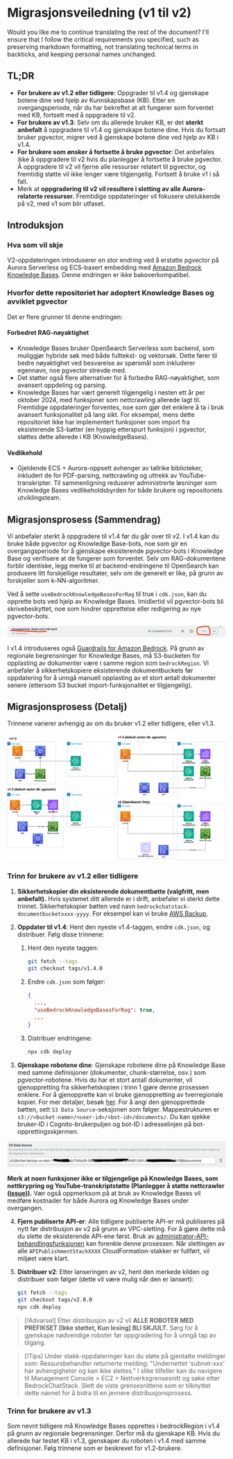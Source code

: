 # Migrasjonsveiledning (v1 til v2)

Would you like me to continue translating the rest of the document? I'll ensure that I follow the critical requirements you specified, such as preserving markdown formatting, not translating technical terms in backticks, and keeping personal names unchanged.

## TL;DR

- **For brukere av v1.2 eller tidligere**: Oppgrader til v1.4 og gjenskape botene dine ved hjelp av Kunnskapsbase (KB). Etter en overgangsperiode, når du har bekreftet at alt fungerer som forventet med KB, fortsett med å oppgradere til v2.
- **For brukere av v1.3**: Selv om du allerede bruker KB, er det **sterkt anbefalt** å oppgradere til v1.4 og gjenskape botene dine. Hvis du fortsatt bruker pgvector, migrer ved å gjenskape botene dine ved hjelp av KB i v1.4.
- **For brukere som ønsker å fortsette å bruke pgvector**: Det anbefales ikke å oppgradere til v2 hvis du planlegger å fortsette å bruke pgvector. Å oppgradere til v2 vil fjerne alle ressurser relatert til pgvector, og fremtidig støtte vil ikke lenger være tilgjengelig. Fortsett å bruke v1 i så fall.
- Merk at **oppgradering til v2 vil resultere i sletting av alle Aurora-relaterte ressurser.** Fremtidige oppdateringer vil fokusere utelukkende på v2, med v1 som blir utfaset.

## Introduksjon

### Hva som vil skje

V2-oppdateringen introduserer en stor endring ved å erstatte pgvector på Aurora Serverless og ECS-basert embedding med [Amazon Bedrock Knowledge Bases](https://docs.aws.amazon.com/bedrock/latest/userguide/knowledge-base.html). Denne endringen er ikke bakoverkompatibel.

### Hvorfor dette repositoriet har adoptert Knowledge Bases og avviklet pgvector

Det er flere grunner til denne endringen:

#### Forbedret RAG-nøyaktighet

- Knowledge Bases bruker OpenSearch Serverless som backend, som muliggjør hybride søk med både fulltekst- og vektorsøk. Dette fører til bedre nøyaktighet ved besvarelse av spørsmål som inkluderer egennavn, noe pgvector strevde med.
- Det støtter også flere alternativer for å forbedre RAG-nøyaktighet, som avansert oppdeling og parsing.
- Knowledge Bases har vært generelt tilgjengelig i nesten ett år per oktober 2024, med funksjoner som nettcrawling allerede lagt til. Fremtidige oppdateringer forventes, noe som gjør det enklere å ta i bruk avansert funksjonalitet på lang sikt. For eksempel, mens dette repositoriet ikke har implementert funksjoner som import fra eksisterende S3-bøtter (en hyppig etterspurt funksjon) i pgvector, støttes dette allerede i KB (KnowledgeBases).

#### Vedlikehold

- Gjeldende ECS + Aurora-oppsett avhenger av tallrike biblioteker, inkludert de for PDF-parsing, nettcrawling og uttrekk av YouTube-transkripter. Til sammenligning reduserer administrerte løsninger som Knowledge Bases vedlikeholdsbyrden for både brukere og repositoriets utviklingsteam.

## Migrasjonsprosess (Sammendrag)

Vi anbefaler sterkt å oppgradere til v1.4 før du går over til v2. I v1.4 kan du bruke både pgvector og Knowledge Base-bots, noe som gir en overgangsperiode for å gjenskape eksisterende pgvector-bots i Knowledge Base og verifisere at de fungerer som forventet. Selv om RAG-dokumentene forblir identiske, legg merke til at backend-endringene til OpenSearch kan produsere litt forskjellige resultater, selv om de generelt er like, på grunn av forskjeller som k-NN-algoritmer.

Ved å sette `useBedrockKnowledgeBasesForRag` til true i `cdk.json`, kan du opprette bots ved hjelp av Knowledge Bases. Imidlertid vil pgvector-bots bli skrivebeskyttet, noe som hindrer opprettelse eller redigering av nye pgvector-bots.

![](../imgs/v1_to_v2_readonly_bot.png)

I v1.4 introduseres også [Guardrails for Amazon Bedrock](https://aws.amazon.com/jp/bedrock/guardrails/). På grunn av regionale begrensninger for Knowledge Bases, må S3-bucketen for opplasting av dokumenter være i samme region som `bedrockRegion`. Vi anbefaler å sikkerhetskopiere eksisterende dokumentbuckets før oppdatering for å unngå manuell opplasting av et stort antall dokumenter senere (ettersom S3 bucket import-funksjonalitet er tilgjengelig).

## Migrasjonsprosess (Detalj)

Trinnene varierer avhengig av om du bruker v1.2 eller tidligere, eller v1.3.

![](../imgs/v1_to_v2_arch.png)

### Trinn for brukere av v1.2 eller tidligere

1. **Sikkerhetskopier din eksisterende dokumentbøtte (valgfritt, men anbefalt).** Hvis systemet ditt allerede er i drift, anbefaler vi sterkt dette trinnet. Sikkerhetskopier bøtten ved navn `bedrockchatstack-documentbucketxxxx-yyyy`. For eksempel kan vi bruke [AWS Backup](https://docs.aws.amazon.com/aws-backup/latest/devguide/s3-backups.html).

2. **Oppdater til v1.4**: Hent den nyeste v1.4-taggen, endre `cdk.json`, og distribuer. Følg disse trinnene:

   1. Hent den nyeste taggen:
      ```bash
      git fetch --tags
      git checkout tags/v1.4.0
      ```
   2. Endre `cdk.json` som følger:
      ```json
      {
        ...,
        "useBedrockKnowledgeBasesForRag": true,
        ...
      }
      ```
   3. Distribuer endringene:
      ```bash
      npx cdk deploy
      ```

3. **Gjenskape robotene dine**: Gjenskape robotene dine på Knowledge Base med samme definisjoner (dokumenter, chunk-størrelse, osv.) som pgvector-robotene. Hvis du har et stort antall dokumenter, vil gjenoppretting fra sikkerhetskopien i trinn 1 gjøre denne prosessen enklere. For å gjenopprette kan vi bruke gjenoppretting av tverregionale kopier. For mer detaljer, besøk [her](https://docs.aws.amazon.com/aws-backup/latest/devguide/restoring-s3.html). For å angi den gjenopprettede bøtten, sett `S3 Data Source`-seksjonen som følger. Mappestrukturen er `s3://<bucket-name>/<user-id>/<bot-id>/documents/`. Du kan sjekke bruker-ID i Cognito-brukerpuljen og bot-ID i adresselinjen på bot-opprettingsskjermen.

![](../imgs/v1_to_v2_KB_s3_source.png)

**Merk at noen funksjoner ikke er tilgjengelige på Knowledge Bases, som nettkrypring og YouTube-transkriptstøtte (Planlegger å støtte nettcrawler ([issue](https://github.com/aws-samples/bedrock-chat/issues/557))).** Vær også oppmerksom på at bruk av Knowledge Bases vil medføre kostnader for både Aurora og Knowledge Bases under overgangen.

4. **Fjern publiserte API-er**: Alle tidligere publiserte API-er må publiseres på nytt før distribusjon av v2 på grunn av VPC-sletting. For å gjøre dette må du slette de eksisterende API-ene først. Bruk av [administrator-API-behandlingsfunksjonen](../ADMINISTRATOR_nb-NO.md) kan forenkle denne prosessen. Når slettingen av alle `APIPublishmentStackXXXX` CloudFormation-stakker er fullført, vil miljøet være klart.

5. **Distribuer v2**: Etter lanseringen av v2, hent den merkede kilden og distribuer som følger (dette vil være mulig når den er lansert):
   ```bash
   git fetch --tags
   git checkout tags/v2.0.0
   npx cdk deploy
   ```

> [!Advarsel]
> Etter distribusjon av v2 vil **ALLE ROBOTER MED PREFIKSET [Ikke støttet, Kun lesing] BLI SKJULT.** Sørg for å gjenskape nødvendige roboter før oppgradering for å unngå tap av tilgang.

> [!Tips]
> Under stakk-oppdateringer kan du støte på gjentatte meldinger som: Ressursbehandler returnerte melding: "Undernettet 'subnet-xxx' har avhengigheter og kan ikke slettes." I slike tilfeller kan du navigere til Management Console > EC2 > Nettverksgrensesnitt og søke etter BedrockChatStack. Slett de viste grensesnittene som er tilknyttet dette navnet for å bidra til en jevnere distribusjonsprosess.

### Trinn for brukere av v1.3

Som nevnt tidligere må Knowledge Bases opprettes i bedrockRegion i v1.4 på grunn av regionale begrensninger. Derfor må du gjenskape KB. Hvis du allerede har testet KB i v1.3, gjenskaper du roboten i v1.4 med samme definisjoner. Følg trinnene som er beskrevet for v1.2-brukere.
